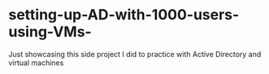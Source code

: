 # setting-up-AD-with-1000-users-using-VMs-
Just showcasing this side project I did to practice with Active Directory and virtual machines
